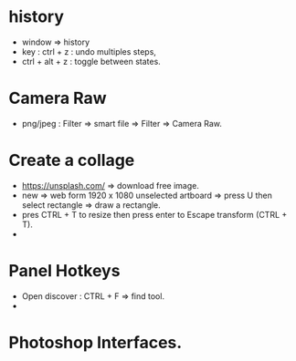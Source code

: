 # history 
- window => history
- key : ctrl + z : undo multiples steps,
- ctrl + alt + z : toggle between states. 


# Camera Raw 
- png/jpeg : Filter => smart file => Filter => Camera Raw.


# Create a collage
- https://unsplash.com/  => download free image.
- new => web form 1920 x 1080 unselected artboard => press U then select rectangle => draw a rectangle.
- pres CTRL + T to resize then press enter to Escape transform (CTRL + T).
- 

# Panel Hotkeys
- Open discover : CTRL + F => find tool.
- 

# Photoshop Interfaces.
